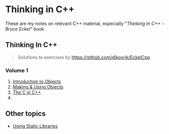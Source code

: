 # Thinking in C++ 

These are my notes on relevant C++ material, especially "*Thinking In C++ - Bruce Eckel*" book.

## Thinking In C++

> Solutions to exercises by https://github.com/djkovrik/EckelCpp

### Volume 1

1. [Introduction to Objects](v1/1-intro-to-objects/)
2. [Making & Using Objects](v1/2-using-objects/)
3. [The C in C++](v1/3-c)
4. 

## Other topics

* [Using Static Libraries](other/static-libraries)

